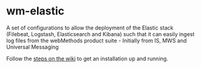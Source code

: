 # wm-elastic

A set of configurations to allow the deployment of the Elastic stack (Filebeat, Logstash, Elasticsearch and Kibana) such that it can easily ingest log files
from the webMethods product suite - Initially from IS, MWS and Universal Messaging

Follow the [steps on the wiki](https://github.com/wmaop/wm-elastic/wiki) to get an installation up and running.
